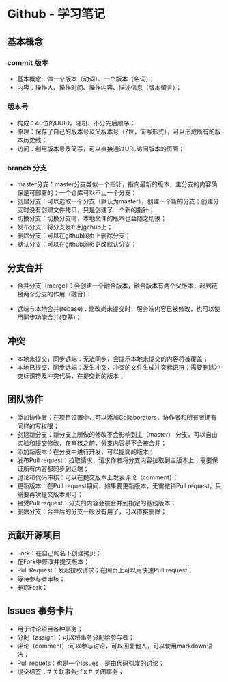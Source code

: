 # Github - 学习笔记
## 基本概念 
### commit 版本
* 基本概念：做一个版本（动词）、一个版本（名词）；
* 内容：操作人、操作时间、操作内容、描述信息（版本留言）；

### 版本号
* 构成：40位的UUID，随机、不分先后顺序；
* 原理：保存了自己的版本号及父版本号（7位，简写形式），可以形成所有的版本历史线；
* 访问：利用版本号及简写，可以直接通过URL访问版本的页面；

### branch 分支
* master分支：master分支类似一个指针，指向最新的版本，主分支的内容确保是可部署的；一个仓库可以不止一个分支；
* 创建分支：可以选取一个分支（默认为master），创建一个新的分支；创建分支时没有创建文件拷贝，只是创建了一个新的指针；
* 切换分支：切换分支时，本地文件的版本也会随之切换；
* 发布分支：将分支发布到github上；
* 删除分支：可以在github网页上删除分支；
* 默认分支：可以在github网页更改默认分支；

## 分支合并
* 合并分支（merge）：会创建一个融合版本，融合版本有两个父版本，起到链接两个分支的作用（融合）；


* 远端与本地合并(rebase)：修改尚未提交时，服务端内容已被修改，也可以使用同步功能合并(变基)；

## 冲突
* 本地未提交，同步远端：无法同步，会提示本地未提交的内容将被覆盖；
* 本地已提交，同步远端：发生冲突，冲突的文件生成冲突标识符；需要删除冲突标识符及冲突代码，在提交新的版本；

## 团队协作
* 添加协作者：在项目设置中，可以添加Collaborators，协作者和所有者拥有同样的写权限；
* 创建新分支：新分支上所做的修改不会影响到主（master） 分支，可以自由实验和提交修改，在审核之前，分支内容是不会被合并；
* 添加新版本：在分支中进行开发，可以提交的版本；
* 发布Pull request：拉取请求，请求作者将分支内容拉取到主版本上；需要保证所有内容都同步到远端；
* 讨论和代码审核：可以在提交版本上发表评论（comment）；
* 更新版本：在Pull request期间，如果要更新版本，无需撤销Pull request，只需要再次提交版本即可；
* 接受Pull request：分支的内容会被合并到指定的基线版本；
* 删除分支：合并后的分支一般没有用了，可以直接删除；

## 贡献开源项目
* Fork：在自己的名下创建拷贝；
* 在Fork中修改并提交版本；
* Pull Request：发起拉取请求；在网页上可以用快速Pull request；
* 等待参与者审核；
* 删除Fork；

## Issues 事务卡片
* 用于讨论项目各种事务；
* 分配（assign）：可以将事务分配给参与者；
* 评论（comment）:可以参与讨论，可以回复他人，可以使用markdown语法；
* Pull requets：也是一个Issues，是由代码引发的讨论；
* 提交标签：# 关联事务; fix # 关闭事务；